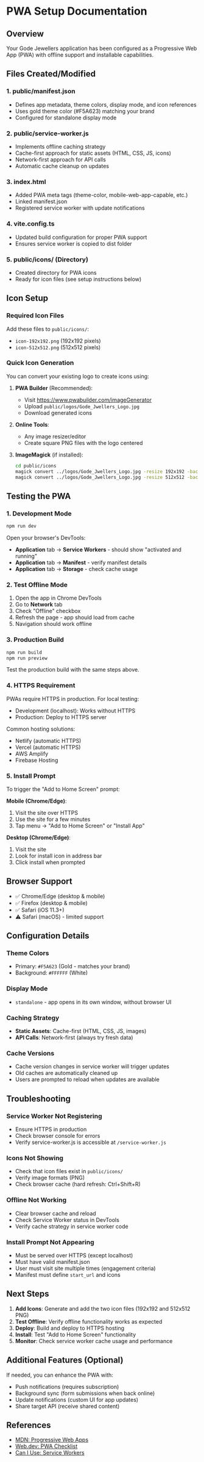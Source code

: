 # PWA Setup Documentation

## Overview

Your Gode Jewellers application has been configured as a Progressive Web App (PWA) with offline support and installable capabilities.

## Files Created/Modified

### 1. **public/manifest.json**
- Defines app metadata, theme colors, display mode, and icon references
- Uses gold theme color (#F5A623) matching your brand
- Configured for standalone display mode

### 2. **public/service-worker.js**
- Implements offline caching strategy
- Cache-first approach for static assets (HTML, CSS, JS, icons)
- Network-first approach for API calls
- Automatic cache cleanup on updates

### 3. **index.html**
- Added PWA meta tags (theme-color, mobile-web-app-capable, etc.)
- Linked manifest.json
- Registered service worker with update notifications

### 4. **vite.config.ts**
- Updated build configuration for proper PWA support
- Ensures service worker is copied to dist folder

### 5. **public/icons/** (Directory)
- Created directory for PWA icons
- Ready for icon files (see setup instructions below)

## Icon Setup

### Required Icon Files

Add these files to `public/icons/`:
- `icon-192x192.png` (192x192 pixels)
- `icon-512x512.png` (512x512 pixels)

### Quick Icon Generation

You can convert your existing logo to create icons using:

1. **PWA Builder** (Recommended):
   - Visit https://www.pwabuilder.com/imageGenerator
   - Upload `public/logos/Gode_Jwellers_Logo.jpg`
   - Download generated icons

2. **Online Tools**:
   - Any image resizer/editor
   - Create square PNG files with the logo centered

3. **ImageMagick** (if installed):
   ```bash
   cd public/icons
   magick convert ../logos/Gode_Jwellers_Logo.jpg -resize 192x192 -background white -gravity center -extent 192x192 icon-192x192.png
   magick convert ../logos/Gode_Jwellers_Logo.jpg -resize 512x512 -background white -gravity center -extent 512x512 icon-512x512.png
   ```

## Testing the PWA

### 1. Development Mode

```bash
npm run dev
```

Open your browser's DevTools:
- **Application** tab → **Service Workers** - should show "activated and running"
- **Application** tab → **Manifest** - verify manifest details
- **Application** tab → **Storage** - check cache usage

### 2. Test Offline Mode

1. Open the app in Chrome DevTools
2. Go to **Network** tab
3. Check "Offline" checkbox
4. Refresh the page - app should load from cache
5. Navigation should work offline

### 3. Production Build

```bash
npm run build
npm run preview
```

Test the production build with the same steps above.

### 4. HTTPS Requirement

PWAs require HTTPS in production. For local testing:
- Development (localhost): Works without HTTPS
- Production: Deploy to HTTPS server

Common hosting solutions:
- Netlify (automatic HTTPS)
- Vercel (automatic HTTPS)
- AWS Amplify
- Firebase Hosting

### 5. Install Prompt

To trigger the "Add to Home Screen" prompt:

**Mobile (Chrome/Edge)**:
1. Visit the site over HTTPS
2. Use the site for a few minutes
3. Tap menu → "Add to Home Screen" or "Install App"

**Desktop (Chrome/Edge)**:
1. Visit the site
2. Look for install icon in address bar
3. Click install when prompted

## Browser Support

- ✅ Chrome/Edge (desktop & mobile)
- ✅ Firefox (desktop & mobile)
- ✅ Safari (iOS 11.3+)
- ⚠️ Safari (macOS) - limited support

## Configuration Details

### Theme Colors
- Primary: `#F5A623` (Gold - matches your brand)
- Background: `#FFFFFF` (White)

### Display Mode
- `standalone` - app opens in its own window, without browser UI

### Caching Strategy
- **Static Assets**: Cache-first (HTML, CSS, JS, images)
- **API Calls**: Network-first (always try fresh data)

### Cache Versions
- Cache version changes in service worker will trigger updates
- Old caches are automatically cleaned up
- Users are prompted to reload when updates are available

## Troubleshooting

### Service Worker Not Registering
- Ensure HTTPS in production
- Check browser console for errors
- Verify service-worker.js is accessible at `/service-worker.js`

### Icons Not Showing
- Check that icon files exist in `public/icons/`
- Verify image formats (PNG)
- Check browser cache (hard refresh: Ctrl+Shift+R)

### Offline Not Working
- Clear browser cache and reload
- Check Service Worker status in DevTools
- Verify cache strategy in service worker code

### Install Prompt Not Appearing
- Must be served over HTTPS (except localhost)
- Must have valid manifest.json
- User must visit site multiple times (engagement criteria)
- Manifest must define `start_url` and icons

## Next Steps

1. **Add Icons**: Generate and add the two icon files (192x192 and 512x512 PNG)
2. **Test Offline**: Verify offline functionality works as expected
3. **Deploy**: Build and deploy to HTTPS hosting
4. **Install**: Test "Add to Home Screen" functionality
5. **Monitor**: Check service worker cache usage and performance

## Additional Features (Optional)

If needed, you can enhance the PWA with:
- Push notifications (requires subscription)
- Background sync (form submissions when back online)
- Update notifications (custom UI for app updates)
- Share target API (receive shared content)

## References

- [MDN: Progressive Web Apps](https://developer.mozilla.org/en-US/docs/Web/Progressive_web_apps)
- [Web.dev: PWA Checklist](https://web.dev/pwa-checklist/)
- [Can I Use: Service Workers](https://caniuse.com/serviceworkers)

